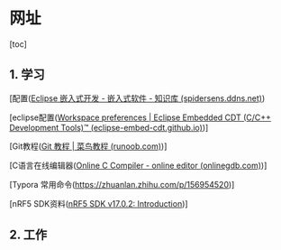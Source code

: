 # 网址

[toc]

## 1. 学习

[配置([Eclipse 嵌入式开发 - 嵌入式软件 - 知识库 (spidersens.ddns.net)](https://spidersens.ddns.net:18090/pages/viewpage.action?pageId=35389443#space-menu-link-content))

[eclipse配置([Workspace preferences | Eclipse Embedded CDT (C/C++ Development Tools)™ (eclipse-embed-cdt.github.io)](https://eclipse-embed-cdt.github.io/eclipse/workspace/preferences/))]

[Git教程([Git 教程 | 菜鸟教程 (runoob.com)](https://www.runoob.com/git/git-tutorial.html))]

[C语言在线编辑器([Online C Compiler - online editor (onlinegdb.com)](https://www.onlinegdb.com/online_c_compiler))]

[Typora 常用命令(https://zhuanlan.zhihu.com/p/156954520)]

[nRF5 SDK资料([nRF5 SDK v17.0.2: Introduction](file:///D:/eclipse-workspace/nRF5_SDK_17.0.2_offline_doc/nrf5/index.html))]

## 2. 工作

